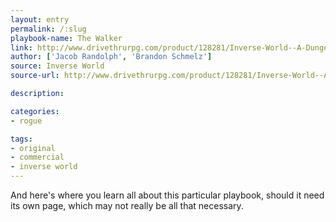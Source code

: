 ```yaml
---
layout: entry
permalink: /:slug
playbook-name: The Walker
link: http://www.drivethrurpg.com/product/128281/Inverse-World--A-Dungeon-World-Supplement
author: ['Jacob Randolph', 'Brandon Schmelz']
source: Inverse World
source-url: http://www.drivethrurpg.com/product/128281/Inverse-World--A-Dungeon-World-Supplement

description:

categories:
- rogue

tags:
- original
- commercial
- inverse world
---
```


And here's where you learn all about this particular playbook, should it need its own page, which may not really be all that necessary.
